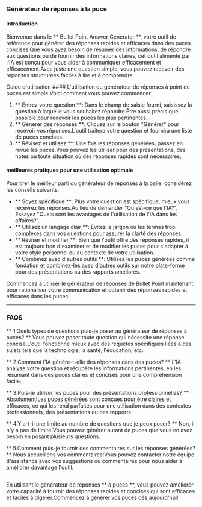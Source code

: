 ### Générateur de réponses à la puce

#### Introduction
Bienvenue dans le ** Bullet Point Answer Generator **, votre outil de référence pour générer des réponses rapides et efficaces dans des puces concises.Que vous ayez besoin de résumer des informations, de répondre aux questions ou de fournir des informations claires, cet outil alimenté par l'IA est conçu pour vous aider à communiquer efficacement et efficacement.Avec juste une question simple, vous pouvez recevoir des réponses structurées faciles à lire et à comprendre.

Guide d'utilisation ####
L'utilisation du générateur de réponses à point de puces est simple.Voici comment vous pouvez commencer:

1. ** Entrez votre question **: Dans le champ de saisie fourni, saisissez la question à laquelle vous souhaitez répondre.Être aussi précis que possible pour recevoir les puces les plus pertinentes.
2. ** Générer des réponses **: Cliquez sur le bouton "Générer" pour recevoir vos réponses.L'outil traitera votre question et fournira une liste de puces concises.
3. ** Révisez et utilisez **: Une fois les réponses générées, passez en revue les puces.Vous pouvez les utiliser pour des présentations, des notes ou toute situation où des réponses rapides sont nécessaires.

#### meilleures pratiques pour une utilisation optimale
Pour tirer le meilleur parti du générateur de réponses à la balle, considérez les conseils suivants:

- ** Soyez spécifique **: Plus votre question est spécifique, mieux vous recevrez les réponses.Au lieu de demander "Qu'est-ce que l'IA?", Essayez "Quels sont les avantages de l'utilisation de l'IA dans les affaires?".
- ** Utilisez un langage clair **: Évitez le jargon ou les termes trop complexes dans vos questions pour assurer la clarté des réponses.
- ** Réviser et modifier **: Bien que l'outil offre des réponses rapides, il est toujours bon d'examiner et de modifier les puces pour s'adapter à votre style personnel ou au contexte de votre utilisation.
- ** Combinez avec d'autres outils **: Utilisez les puces générées comme fondation et combinez-les avec d'autres outils sur notre plate-forme pour des présentations ou des rapports améliorés.

Commencez à utiliser le générateur de réponses de Bullet Point maintenant pour rationaliser votre communication et obtenir des réponses rapides et efficaces dans les puces!

---

### FAQS

** 1.Quels types de questions puis-je poser au générateur de réponses à puces? **
Vous pouvez poser toute question qui nécessite une réponse concise.L'outil fonctionne mieux avec des requêtes spécifiques liées à des sujets tels que la technologie, la santé, l'éducation, etc.

** 2.Comment l'IA génère-t-elle des réponses dans des puces? **
L'IA analyse votre question et récupère les informations pertinentes, en les résumant dans des puces claires et concises pour une compréhension facile.

** 3.Puis-je utiliser les puces pour des présentations professionnelles? **
Absolument!Les puces générées sont conçues pour être claires et efficaces, ce qui les rend parfaites pour une utilisation dans des contextes professionnels, des présentations ou des rapports.

** 4.Y a-t-il une limite au nombre de questions que je peux poser? **
Non, il n'y a pas de limite!Vous pouvez générer autant de puces que vous en avez besoin en posant plusieurs questions.

** 5.Comment puis-je fournir des commentaires sur les réponses générées? **
Nous accueillons vos commentaires!Vous pouvez contacter notre équipe d'assistance avec vos suggestions ou commentaires pour nous aider à améliorer davantage l'outil.

---

En utilisant le générateur de réponses ** à puces **, vous pouvez améliorer votre capacité à fournir des réponses rapides et concises qui sont efficaces et faciles à digérer.Commencez à générer vos puces dès aujourd'hui!